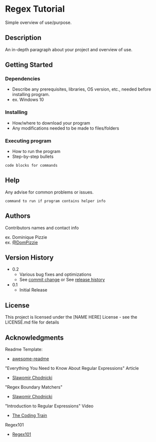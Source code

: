 # Regex Tutorial


Simple overview of use/purpose.

## Description

An in-depth paragraph about your project and overview of use.

## Getting Started

### Dependencies

* Describe any prerequisites, libraries, OS version, etc., needed before installing program.
* ex. Windows 10

### Installing

* How/where to download your program
* Any modifications needed to be made to files/folders

### Executing program

* How to run the program
* Step-by-step bullets
```
code blocks for commands
```

## Help

Any advise for common problems or issues.
```
command to run if program contains helper info
```

## Authors

Contributors names and contact info

ex. Dominique Pizzie  
ex. [@DomPizzie](https://twitter.com/dompizzie)

## Version History

* 0.2
    * Various bug fixes and optimizations
    * See [commit change]() or See [release history]()
* 0.1
    * Initial Release

## License

This project is licensed under the [NAME HERE] License - see the LICENSE.md file for details

## Acknowledgments

Readme Template:
* [awesome-readme](https://github.com/matiassingers/awesome-readme)

"Everything You Need to Know About Regular Expressions" Article
* [Slawomir Chodnicki](https://towardsdatascience.com/everything-you-need-to-know-about-regular-expressions-8f622fe10b03)

"Regex Boundary Matchers"
* [Slawomir Chodnicki](https://gist.github.com/slawo-ch/11bb4c86ac7c4541f0e2211689d69be4#file-regex_boundary_matchers-csv)

"Introduction to Regular Expressions" Video
* [The Coding Train](https://www.youtube.com/watch?v=7DG3kCDx53c)

Regex101
* [Regex101](https://regex101.com/)